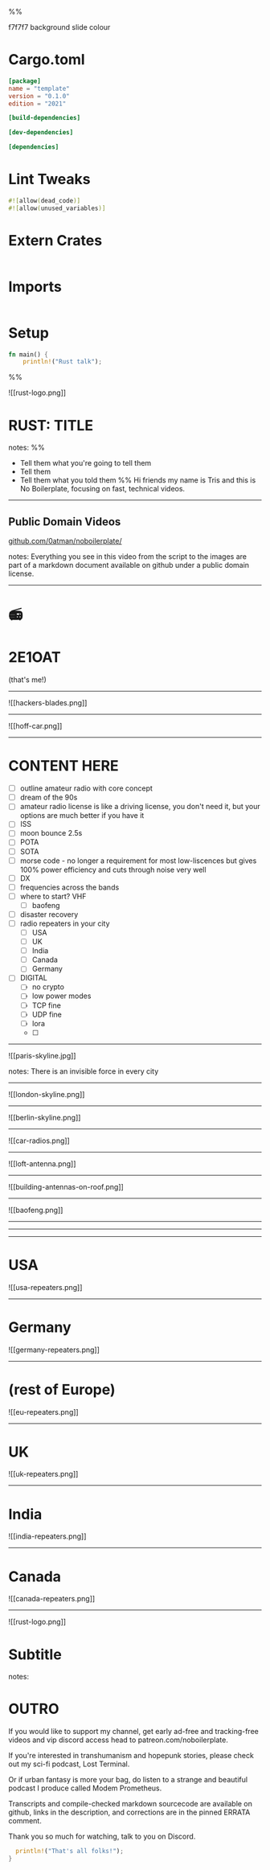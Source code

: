 <style>
:root {--r-code-font: "FiraCode Nerd Font";}
.reveal .hljs {min-height: 50%;}
</style>
%%

f7f7f7 background slide colour

# Cargo.toml

```toml
[package]
name = "template"
version = "0.1.0"
edition = "2021"

[build-dependencies]

[dev-dependencies]

[dependencies]
```

# Lint Tweaks

```rust
#![allow(dead_code)]
#![allow(unused_variables)]
```

# Extern Crates

```rust

```

# Imports

```rust
```

# Setup

```rust
fn main() {
	println!("Rust talk");

```

%%

![[rust-logo.png]]

# RUST: TITLE

notes:
%%
- Tell them what you're going to tell them
- Tell them
- Tell them what you told them
%%
Hi friends my name is Tris and this is No Boilerplate, focusing on fast, technical videos.

---

## Public Domain Videos

[github.com/0atman/noboilerplate/](https://github.com/0atman/noboilerplate/)

notes:
Everything you see in this video from the script to the images are part of a markdown document available on github under a public domain license.

---

# 📻
# 2E1OAT
(that's me!)

---

![[hackers-blades.png]]

---

![[hoff-car.png]]

---

# CONTENT HERE

- [ ] outline amateur radio with core concept
- [ ] dream of the 90s
- [ ] amateur radio license is like a driving license, you don't need it, but your options are much better if you have it
- [ ] ISS
- [ ] moon bounce 2.5s
- [ ] POTA
- [ ] SOTA
- [ ] morse code - no longer a requirement for most low-liscences but gives 100% power efficiency and cuts through noise very well
- [ ] DX
- [ ] frequencies across the bands
- [ ] where to start? VHF
	- [ ] baofeng
- [ ] disaster recovery
- [ ] radio repeaters in your city
	- [ ] USA
	- [ ] UK
	- [ ] India
	- [ ] Canada
	- [ ] Germany
- [ ] DIGITAL
	- [ ] no crypto
	- [ ] low power modes
	- [ ] TCP fine
	- [ ] UDP fine
	- [ ] lora
	- [ ] 

---



![[paris-skyline.jpg]]


notes:
There is an invisible force in every city

---


![[london-skyline.png]]



---
![[berlin-skyline.png]]

---

![[car-radios.png]]

---

![[loft-antenna.png]]


---

![[building-antennas-on-roof.png]]

---

![[baofeng.png]]

---


---


---








# USA

![[usa-repeaters.png]]

---

# Germany

![[germany-repeaters.png]]

---

# (rest of Europe)

![[eu-repeaters.png]]

---

# UK

![[uk-repeaters.png]]

---

# India
![[india-repeaters.png]]

---

# Canada

![[canada-repeaters.png]]

---

![[rust-logo.png]]

# Subtitle

notes:

# OUTRO

If you would like to support my channel, get early ad-free and tracking-free videos and vip discord access head to patreon.com/noboilerplate.

If you're interested in transhumanism and hopepunk stories, please check out my sci-fi podcast, Lost Terminal.

Or if urban fantasy is more your bag, do listen to a strange and beautiful podcast I produce called Modem Prometheus.

Transcripts and compile-checked markdown sourcecode are available on github, links in the description, and corrections are in the pinned ERRATA comment.

Thank you so much for watching, talk to you on Discord.

```rust
  println!("That's all folks!");
} 
```
